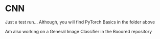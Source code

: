 # CNN
Just a test run...
Although, you will find PyTorch Basics in the folder above

Am also working on a General Image Classifier in the Booored repository
